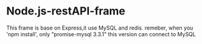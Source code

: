 # Node.js-restAPI-frame
This frame is base on Express,it use MySQL and redis.
remeber, when you 'npm install', only "promise-mysql 3.3.1" this version can connect to MySQL